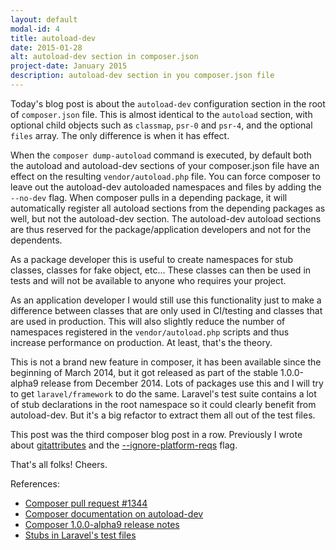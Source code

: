 ```yaml
---
layout: default
modal-id: 4
title: autoload-dev
date: 2015-01-28
alt: autoload-dev section in composer.json
project-date: January 2015
description: autoload-dev section in you composer.json file
---
```


Today's blog post is about the `autoload-dev` configuration section in the root of `composer.json` file.
This is almost identical to the `autoload` section, with optional child objects such as `classmap`, `psr-0` and `psr-4`,
and the optional `files` array. The only difference is when it has effect.

When the `composer dump-autoload` command is executed, by default both the autoload and autoload-dev sections of
your composer.json file have an effect on the resulting `vendor/autoload.php` file.
You can force composer to leave out the autoload-dev autoloaded namespaces and files by adding the `--no-dev` flag.
When composer pulls in a depending package, it will automatically register all autoload sections
from the depending packages as well, but not the autoload-dev section.
The autoload-dev autoload sections are thus reserved for the package/application developers and not for the dependents.

As a package developer this is useful to create namespaces for stub classes,
classes for fake object, etc... These classes can then be used in tests and will not be available
to anyone who requires your project.

As an application developer I would still use this functionality just to make a difference between classes
that are only used in CI/testing and classes that are used in production.
This will also slightly reduce the number of namespaces registered in the `vendor/autoload.php` scripts
and thus increase performance on production. At least, that's the theory.

This is not a brand new feature in composer, it has been available since the beginning of March 2014,
but it got released as part of the stable 1.0.0-alpha9 release from December 2014.
Lots of packages use this and I will try to get `laravel/framework` to do the same.
Laravel's test suite contains a lot of stub declarations in the root namespace
so it could clearly benefit from autoload-dev. But it's a big refactor to extract them all out of the test files.

This post was the third composer blog post in a row. Previously I wrote about [gitattributes](/2015/01/14/gitattributes/)
and the [--ignore-platform-reqs](/2015/01/18/composer-ignore-platform-reqs-flag/) flag.

That's all folks! Cheers.

References:

- [Composer pull request #1344](https://github.com/composer/composer/pull/1344)
- [Composer documentation on autoload-dev](https://getcomposer.org/doc/04-schema.md#autoload-dev)
- [Composer 1.0.0-alpha9 release notes](https://github.com/composer/composer/releases/tag/1.0.0-alpha9)
- [Stubs in Laravel's test files](https://github.com/laravel/framework/blob/master/tests/Container/ContainerTest.php#L504-L598)
